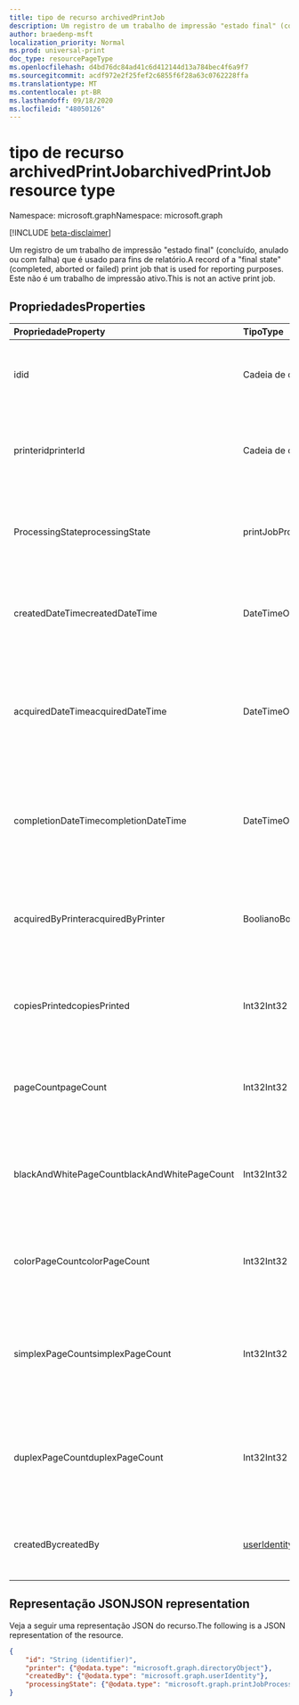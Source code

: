 ```yaml
---
title: tipo de recurso archivedPrintJob
description: Um registro de um trabalho de impressão "estado final" (concluído, anulado ou com falha) que é usado para fins de relatório. Este não é um trabalho de impressão ativo.
author: braedenp-msft
localization_priority: Normal
ms.prod: universal-print
doc_type: resourcePageType
ms.openlocfilehash: d4bd76dc84ad41c6d412144d13a784bec4f6a9f7
ms.sourcegitcommit: acdf972e2f25fef2c6855f6f28a63c0762228ffa
ms.translationtype: MT
ms.contentlocale: pt-BR
ms.lasthandoff: 09/18/2020
ms.locfileid: "48050126"
---
```

# <a name="archivedprintjob-resource-type"></a><span data-ttu-id="a78a3-104">tipo de recurso archivedPrintJob</span><span class="sxs-lookup"><span data-stu-id="a78a3-104">archivedPrintJob resource type</span></span>

<span data-ttu-id="a78a3-105">Namespace: microsoft.graph</span><span class="sxs-lookup"><span data-stu-id="a78a3-105">Namespace: microsoft.graph</span></span>

[!INCLUDE [beta-disclaimer](../../includes/beta-disclaimer.md)]

<span data-ttu-id="a78a3-106">Um registro de um trabalho de impressão "estado final" (concluído, anulado ou com falha) que é usado para fins de relatório.</span><span class="sxs-lookup"><span data-stu-id="a78a3-106">A record of a "final state" (completed, aborted or failed) print job that is used for reporting purposes.</span></span> <span data-ttu-id="a78a3-107">Este não é um trabalho de impressão ativo.</span><span class="sxs-lookup"><span data-stu-id="a78a3-107">This is not an active print job.</span></span>

## <a name="properties"></a><span data-ttu-id="a78a3-108">Propriedades</span><span class="sxs-lookup"><span data-stu-id="a78a3-108">Properties</span></span>
| <span data-ttu-id="a78a3-109">Propriedade</span><span class="sxs-lookup"><span data-stu-id="a78a3-109">Property</span></span>     | <span data-ttu-id="a78a3-110">Tipo</span><span class="sxs-lookup"><span data-stu-id="a78a3-110">Type</span></span>        | <span data-ttu-id="a78a3-111">Descrição</span><span class="sxs-lookup"><span data-stu-id="a78a3-111">Description</span></span> |
|:-------------|:------------|:------------|
|<span data-ttu-id="a78a3-112">id</span><span class="sxs-lookup"><span data-stu-id="a78a3-112">id</span></span>|<span data-ttu-id="a78a3-113">Cadeia de caracteres</span><span class="sxs-lookup"><span data-stu-id="a78a3-113">String</span></span>|<span data-ttu-id="a78a3-114">O GUID do trabalho de impressão arquivado.</span><span class="sxs-lookup"><span data-stu-id="a78a3-114">The archived print job's GUID.</span></span> <span data-ttu-id="a78a3-115">Somente leitura.</span><span class="sxs-lookup"><span data-stu-id="a78a3-115">Read-only.</span></span>|
|<span data-ttu-id="a78a3-116">printerid</span><span class="sxs-lookup"><span data-stu-id="a78a3-116">printerId</span></span>|<span data-ttu-id="a78a3-117">Cadeia de caracteres</span><span class="sxs-lookup"><span data-stu-id="a78a3-117">String</span></span>|<span data-ttu-id="a78a3-118">A ID da impressora para a qual o trabalho foi enfileirado.</span><span class="sxs-lookup"><span data-stu-id="a78a3-118">The printer ID that the job was queued for.</span></span> <span data-ttu-id="a78a3-119">Somente leitura.</span><span class="sxs-lookup"><span data-stu-id="a78a3-119">Read-only.</span></span>|
|<span data-ttu-id="a78a3-120">ProcessingState</span><span class="sxs-lookup"><span data-stu-id="a78a3-120">processingState</span></span>|<span data-ttu-id="a78a3-121">printJobProcessingState</span><span class="sxs-lookup"><span data-stu-id="a78a3-121">printJobProcessingState</span></span>|<span data-ttu-id="a78a3-122">O estado de processamento final do trabalho de impressão.</span><span class="sxs-lookup"><span data-stu-id="a78a3-122">The print job's final processing state.</span></span> <span data-ttu-id="a78a3-123">Somente leitura.</span><span class="sxs-lookup"><span data-stu-id="a78a3-123">Read-only.</span></span>|
|<span data-ttu-id="a78a3-124">createdDateTime</span><span class="sxs-lookup"><span data-stu-id="a78a3-124">createdDateTime</span></span>|<span data-ttu-id="a78a3-125">DateTimeOffset</span><span class="sxs-lookup"><span data-stu-id="a78a3-125">DateTimeOffset</span></span>|<span data-ttu-id="a78a3-126">O dateTimeOffset quando o trabalho foi criado.</span><span class="sxs-lookup"><span data-stu-id="a78a3-126">The dateTimeOffset when the job was created.</span></span> <span data-ttu-id="a78a3-127">Somente leitura.</span><span class="sxs-lookup"><span data-stu-id="a78a3-127">Read-only.</span></span>|
|<span data-ttu-id="a78a3-128">acquiredDateTime</span><span class="sxs-lookup"><span data-stu-id="a78a3-128">acquiredDateTime</span></span>|<span data-ttu-id="a78a3-129">DateTimeOffset</span><span class="sxs-lookup"><span data-stu-id="a78a3-129">DateTimeOffset</span></span>|<span data-ttu-id="a78a3-130">O dateTimeOffset quando o trabalho foi adquirido pela impressora, se houver.</span><span class="sxs-lookup"><span data-stu-id="a78a3-130">The dateTimeOffset when the job was acquired by the printer, if any.</span></span> <span data-ttu-id="a78a3-131">Somente leitura.</span><span class="sxs-lookup"><span data-stu-id="a78a3-131">Read-only.</span></span>|
|<span data-ttu-id="a78a3-132">completionDateTime</span><span class="sxs-lookup"><span data-stu-id="a78a3-132">completionDateTime</span></span>|<span data-ttu-id="a78a3-133">DateTimeOffset</span><span class="sxs-lookup"><span data-stu-id="a78a3-133">DateTimeOffset</span></span>|<span data-ttu-id="a78a3-134">O dateTimeOffset quando o trabalho foi concluído, cancelado ou anulado.</span><span class="sxs-lookup"><span data-stu-id="a78a3-134">The dateTimeOffset when the job was completed, canceled or aborted.</span></span> <span data-ttu-id="a78a3-135">Somente leitura.</span><span class="sxs-lookup"><span data-stu-id="a78a3-135">Read-only.</span></span>|
|<span data-ttu-id="a78a3-136">acquiredByPrinter</span><span class="sxs-lookup"><span data-stu-id="a78a3-136">acquiredByPrinter</span></span>|<span data-ttu-id="a78a3-137">Booliano</span><span class="sxs-lookup"><span data-stu-id="a78a3-137">Boolean</span></span>|<span data-ttu-id="a78a3-138">True se o trabalho foi adquirido por uma impressora; caso contrário, false.</span><span class="sxs-lookup"><span data-stu-id="a78a3-138">True if the job was acquired by a printer; false otherwise.</span></span> <span data-ttu-id="a78a3-139">Somente leitura.</span><span class="sxs-lookup"><span data-stu-id="a78a3-139">Read-only.</span></span>|
|<span data-ttu-id="a78a3-140">copiesPrinted</span><span class="sxs-lookup"><span data-stu-id="a78a3-140">copiesPrinted</span></span>|<span data-ttu-id="a78a3-141">Int32</span><span class="sxs-lookup"><span data-stu-id="a78a3-141">Int32</span></span>|<span data-ttu-id="a78a3-142">O número de cópias que foram impressas.</span><span class="sxs-lookup"><span data-stu-id="a78a3-142">The number of copies that were printed.</span></span> <span data-ttu-id="a78a3-143">Somente leitura.</span><span class="sxs-lookup"><span data-stu-id="a78a3-143">Read-only.</span></span>|
|<span data-ttu-id="a78a3-144">pageCount</span><span class="sxs-lookup"><span data-stu-id="a78a3-144">pageCount</span></span>|<span data-ttu-id="a78a3-145">Int32</span><span class="sxs-lookup"><span data-stu-id="a78a3-145">Int32</span></span>|<span data-ttu-id="a78a3-146">O número total de páginas que foram impressas.</span><span class="sxs-lookup"><span data-stu-id="a78a3-146">The total number of pages that were printed.</span></span> <span data-ttu-id="a78a3-147">Somente leitura.</span><span class="sxs-lookup"><span data-stu-id="a78a3-147">Read-only.</span></span>|
|<span data-ttu-id="a78a3-148">blackAndWhitePageCount</span><span class="sxs-lookup"><span data-stu-id="a78a3-148">blackAndWhitePageCount</span></span>|<span data-ttu-id="a78a3-149">Int32</span><span class="sxs-lookup"><span data-stu-id="a78a3-149">Int32</span></span>|<span data-ttu-id="a78a3-150">O número de páginas em preto e branco que foram impressas.</span><span class="sxs-lookup"><span data-stu-id="a78a3-150">The number of black and white pages that were printed.</span></span> <span data-ttu-id="a78a3-151">Somente leitura.</span><span class="sxs-lookup"><span data-stu-id="a78a3-151">Read-only.</span></span>|
|<span data-ttu-id="a78a3-152">colorPageCount</span><span class="sxs-lookup"><span data-stu-id="a78a3-152">colorPageCount</span></span>|<span data-ttu-id="a78a3-153">Int32</span><span class="sxs-lookup"><span data-stu-id="a78a3-153">Int32</span></span>|<span data-ttu-id="a78a3-154">O número de páginas de cores que foram impressas.</span><span class="sxs-lookup"><span data-stu-id="a78a3-154">The number of color pages that were printed.</span></span> <span data-ttu-id="a78a3-155">Somente leitura.</span><span class="sxs-lookup"><span data-stu-id="a78a3-155">Read-only.</span></span>|
|<span data-ttu-id="a78a3-156">simplexPageCount</span><span class="sxs-lookup"><span data-stu-id="a78a3-156">simplexPageCount</span></span>|<span data-ttu-id="a78a3-157">Int32</span><span class="sxs-lookup"><span data-stu-id="a78a3-157">Int32</span></span>|<span data-ttu-id="a78a3-158">O número de páginas simplex (de lado único) que foram impressas.</span><span class="sxs-lookup"><span data-stu-id="a78a3-158">The number of simplex (single-sided) pages that were printed.</span></span> <span data-ttu-id="a78a3-159">Somente leitura.</span><span class="sxs-lookup"><span data-stu-id="a78a3-159">Read-only.</span></span>|
|<span data-ttu-id="a78a3-160">duplexPageCount</span><span class="sxs-lookup"><span data-stu-id="a78a3-160">duplexPageCount</span></span>|<span data-ttu-id="a78a3-161">Int32</span><span class="sxs-lookup"><span data-stu-id="a78a3-161">Int32</span></span>|<span data-ttu-id="a78a3-162">O número de páginas duplex (frente e verso) que foram impressas.</span><span class="sxs-lookup"><span data-stu-id="a78a3-162">The number of duplex (double-sided) pages that were printed.</span></span> <span data-ttu-id="a78a3-163">Somente leitura.</span><span class="sxs-lookup"><span data-stu-id="a78a3-163">Read-only.</span></span>|
|<span data-ttu-id="a78a3-164">createdBy</span><span class="sxs-lookup"><span data-stu-id="a78a3-164">createdBy</span></span>|[<span data-ttu-id="a78a3-165">userIdentity</span><span class="sxs-lookup"><span data-stu-id="a78a3-165">userIdentity</span></span>](useridentity.md)|<span data-ttu-id="a78a3-166">O usuário que criou o trabalho de impressão.</span><span class="sxs-lookup"><span data-stu-id="a78a3-166">The user who created the print job.</span></span> <span data-ttu-id="a78a3-167">Somente leitura.</span><span class="sxs-lookup"><span data-stu-id="a78a3-167">Read-only.</span></span>|

## <a name="json-representation"></a><span data-ttu-id="a78a3-168">Representação JSON</span><span class="sxs-lookup"><span data-stu-id="a78a3-168">JSON representation</span></span>

<span data-ttu-id="a78a3-169">Veja a seguir uma representação JSON do recurso.</span><span class="sxs-lookup"><span data-stu-id="a78a3-169">The following is a JSON representation of the resource.</span></span>

<!-- {
  "blockType": "resource",
  "optionalProperties": [

  ],
  "@odata.type": "microsoft.graph.archivedPrintJob"
}-->

```json
{
    "id": "String (identifier)",
    "printer": {"@odata.type": "microsoft.graph.directoryObject"},
    "createdBy": {"@odata.type": "microsoft.graph.userIdentity"},
    "processingState": {"@odata.type": "microsoft.graph.printJobProcessingState"}
}
```

<!-- uuid: 8fcb5dbc-d5aa-4681-8e31-b001d5168d79
2015-10-25 14:57:30 UTC -->
<!-- {
  "type": "#page.annotation",
  "description": "archivedPrintJob resource",
  "keywords": "",
  "section": "documentation",
  "tocPath": ""
}-->


